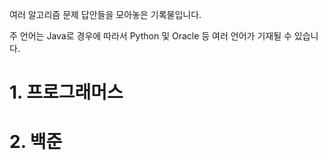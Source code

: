 여러 알고리즘 문제 답안들을 모아놓은 기록물입니다.  

주 언어는 Java로 경우에 따라서 Python 및 Oracle 등 여러 언어가 기재될 수 있습니다.

# 1. 프로그래머스


# 2. 백준
